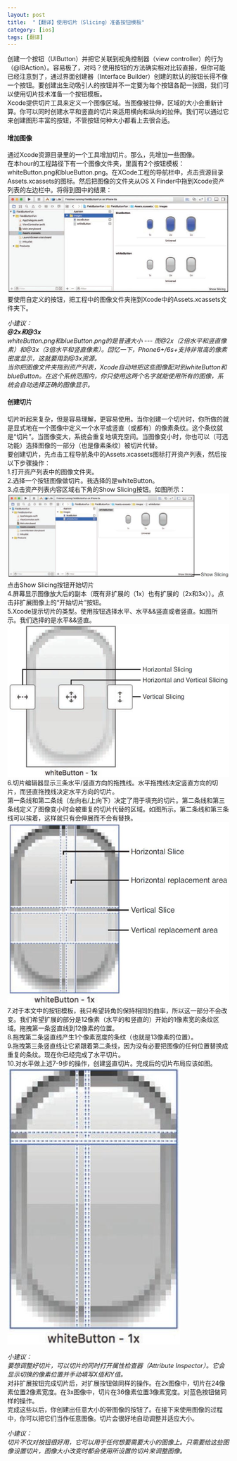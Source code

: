 ```yaml
---
layout: post
title:  "【翻译】使用切片（Slicing）准备按钮模板"
category: [ios]
tags: [翻译]
---
```


创建一个按钮（UIButton）并把它关联到视角控制器（view controller）的行为（@IBAction）。容易极了，对吗？使用按钮的方法确实相对比较直接，但你可能已经注意到了，通过界面创建器（Interface Builder）创建的默认的按钮长得不像一个按钮。要创建出生动吸引人的按钮并不一定要为每个按钮各配一张图，我们可以使用切片技术准备一个按钮模板。  
Xcode提供切片工具来定义一个图像区域。当图像被拉伸，区域的大小会重新计算。你可以同时创建水平和竖直的切片来适用横向和纵向的拉伸。我们可以通过它来创建图形丰富的按钮，不管按钮何种大小都看上去很合适。

<!-- More -->

#### 增加图像
通过Xcode资源目录里的一个工具增加切片。那么，先增加一些图像。  
在本hour的工程路径下有一个图像文件夹，里面有2个按钮模板：whiteButton.png和blueButton.png。在XCode工程的导航栏中，点击资源目录Assets.xcassets的图标。然后把图像的文件夹从OS X Finder中拖到Xcode资产列表的左边栏中。将得到图中的结果：  
![图4](/image/ios-development-7-4.jpg)    
要使用自定义的按钮，把工程中的图像文件夹拖到Xcode中的Assets.xcassets文件夹下。  

*小建议：  
**@2x和@3x**  
whiteButton.png和blueButton.png的是普通大小 --- 而@2x（2倍水平和竖直像素）和@3x（3倍水平和竖直像素）。回忆一下，Phone6+/6s+支持非常高的像素密度显示，这就要用到@3x资源。  
当你把图像文件夹拖到资产列表，Xcode自动地把这些图像配对到whiteButton和blueButton。在这个系统范围内，你只使用这两个名字就能使用所有的图像，系统会自动选择正确的图像显示。*

#### 创建切片

切片听起来复杂，但是容易理解，更容易使用。当你创建一个切片时，你所做的就是显式地在一个图像中定义一个水平或竖直（或都有）的像素条纹。这个条纹就是“切片”。当图像变大，系统会重复地填充空间。当图像变小时，你也可以（可选功能）选择图像的一部分（也是像素条纹）被切片代替。  
要创建切片，先点击工程导航条中的Assets.xcassets图标打开资产列表，然后按以下步骤操作：  
1.打开资产列表中的图像文件夹。  
2.选择一个按钮图像做切片。我选择的是whiteButton。  
3.点击资产列表内容区域右下角的Show Slicing按钮。如图所示：  
![图5](/image/ios-development-7-5.jpg)  
点击Show Slicing按钮开始切片  
4.屏幕显示图像放大后的副本（既有非扩展的（1x）也有扩展的（2x和3x））。点击非扩展图像上的“开始切片”按钮。  
5.Xcode提示切片的类型。使用按钮选择水平、水平&&竖直或者竖直。如图所示。我们选择的是水平&&竖直。  
![图6](/image/ios-development-7-6.jpg)  
6.切片编辑器显示三条水平/竖直方向的拖拽线。水平拖拽线决定竖直方向的切片，而竖直拖拽线决定水平方向的切片。  
第一条线和第二条线（左向右/上向下）决定了用于填充的切片。第二条线和第三条线定义了图像变小时会被重复的切片代替的区域。如图所示。第二条线和第三条线可以挨着，这样就只有会伸展而不会有替换。
![图7](/image/ios-development-7-7.jpg)
7.对于本文中的按钮模板，我只希望转角的保持相同的曲率，所以这一部分不会改变。我们希望扩展的部分是12像素（水平的和竖直的）开始的1像素宽的条纹区域。拖拽第一条竖直线到12像素的位置。  
8.拖拽第二条竖直线产生1个像素宽度的条纹（也就是13像素的位置）。  
9.拖拽第三条竖直线让它紧跟着第二条线，因为没有必要把图像的任何位置替换成重复的条纹。现在你已经完成了水平切片。  
10.对水平做上述7-9步的操作，创建竖直切片。完成后的切片布局应该如图。  
![图8](/image/ios-development-7-8.jpg)  

*小建议：  
要想调整好切片，可以切片的同时打开属性检查器（Attribute Inspector）。它会显示切换的像素位置并手动填写X值和Y值。*   
对非扩展按钮完成切片后，对扩展按钮做同样的操作。在2x图像中，切片在24像素位置2像素宽度。在3x图像中，切片在36像素位置3像素宽度。对蓝色按钮做同样的操作。  
完成这些以后，你创建出任意大小的带图像的按钮了。在接下来使用图像的过程中，你可以把它们当作任意图像。切片会很好地自动调整并适应大小。

*小建议：  
切片不仅对按钮很好用，它可以用于任何想要需要大小的图像上。只需要给这些图像设置切片，图像大小改变时都会使用所设置的切片来调整图像。*
